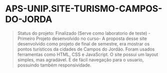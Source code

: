 # APS-UNIP.SITE-TURISMO-CAMPOS-DO-JORDA
> Status do projeto: Finalizado (Serve como laboratorio de teste)
-Primeiro Projeto desenvolvido no curso-
A proposta desse site desenvolvido como projeto de final de semestre, era mostrar os pontos turísticos da cidades de Campos do Jordão.
Foram usados ferramentas como HTML, CSS e JavaScript.
O site possui um layout simples, mas agradável. E de fácil navegação para o usuario, possuindo também responsividade.
